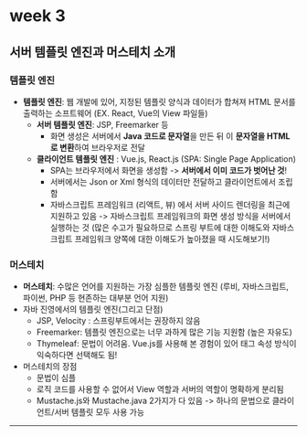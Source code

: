 # week 3

## 서버 템플릿 엔진과 머스테치 소개 
### 템플릿 엔진
* **템플릿 엔진**: 웹 개발에 있어, 지정된 템플릿 양식과 데이터가 합쳐져 HTML 문서를 출력하는 소프트웨어 (EX. React, Vue의 View 파일들)
    * **서버 템플릿 엔진**: JSP, Freemarker 등 
        * 화면 생성은 서버에서 **Java 코드로 문자열**을 만든 뒤 이 **문자열을 HTML로 변환**하여 브라우저로 전달 
    * **클라이언트 템플릿 엔진** : Vue.js, React.js (SPA: Single Page Application)
        * SPA는 브라우저에서 화면을 생성함 -> **서버에서 이미 코드가 벗어난 것**! 
        * 서버에서는 Json or Xml 형식의 데이터만 전달하고 클라이언트에서 조립함 
        * 자바스크립트 프레임워크 (리액트, 뷰) 에서 서버 사이드 렌더링을 최근에 지원하고 있음 -> 자바스크립트 프레임워크의 화면 생성 방식을 서버에서 실행하는 것 (많은 수고가 필요하므로 스프링 부트에 대한 이해도와 자바스크립트 프레임워크 양쪽에 대한 이해도가 높아졌을 때 시도해보기!)
### 머스테치 
* **머스테치**: 수많은 언어를 지원하는 가장 심플한 템플릿 엔진 (루비, 자바스크립트, 파이썬, PHP 등 현존하는 대부분 언어 지원)
* 자바 진영에서의 템플릿 엔진(그리고 단점) 
    * JSP, Velocity : 스프링부트에서는 권장하지 않음
    * Freemarker: 템플릿 엔진으로는 너무 과하게 많은 기능 지원함 (높은 자유도)
    * Thymeleaf: 문법이 어려움. Vue.js를 사용해 본 경험이 있어 태그 속성 방식이 익숙하다면 선택해도 됨!
* 머스테치의 장점 
    * 문법이 심플
    * 로직 코드를 사용할 수 없어서 View 역할과 서버의 역할이 명확하게 분리됨
    * Mustache.js와 Mustache.java 2가지가 다 있음 -> 하나의 문법으로 클라이언트/서버 템플릿 모두 사용 가능 
---


